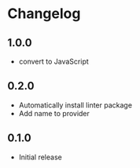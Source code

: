 # Changelog

## 1.0.0
* convert to JavaScript

## 0.2.0
* Automatically install linter package
* Add name to provider

## 0.1.0
* Initial release
